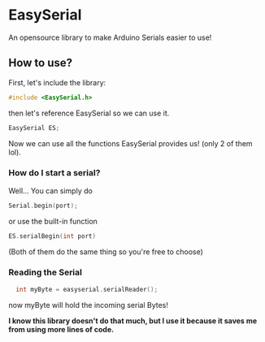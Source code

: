# EasySerial
An opensource library to make Arduino Serials easier to use!

## How to use?
First, let's include the library:

```C++
#include <EasySerial.h>
```
then let's reference EasySerial so we can use it.

```C++
EasySerial ES;
```

Now we can use all the functions EasySerial provides us! (only 2 of them lol).

### How do I start a serial?

Well... You can simply do 

```C++
Serial.begin(port);
```
or use the built-in function

```C++
ES.serialBegin(int port)
```
(Both of them do the same thing so you're free to choose)

### Reading the Serial

```C++
  int myByte = easyserial.serialReader();
  ```
  
now myByte will hold the incoming serial Bytes!

__I know this library doesn't do that much, but I use it because it saves me from using more lines of code.__
